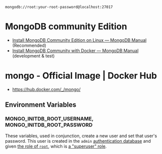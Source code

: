```
mongodb://root:your-root-password@localhost:27017
```

# MongoDB community Edition

* [Install MongoDB Community Edition on Linux — MongoDB Manual](https://www.mongodb.com/docs/manual/administration/install-on-linux/) (Recommended)
* [Install MongoDB Community with Docker — MongoDB Manual](https://www.mongodb.com/docs/manual/tutorial/install-mongodb-community-with-docker/) (development & test)

# mongo - Official Image | Docker Hub

* https://hub.docker.com/_/mongo/

## Environment Variables

### MONGO_INITDB_ROOT_USERNAME, MONGO_INITDB_ROOT_PASSWORD

These variables, used in conjunction, create a new user and set that user's password. This user is created in the `admin` [authentication database](https://docs.mongodb.com/manual/core/security-users/#user-authentication-database) and given [the role of `root`](https://docs.mongodb.com/manual/reference/built-in-roles/#root), which is [a "superuser" role](https://docs.mongodb.com/manual/core/security-built-in-roles/#superuser-roles).